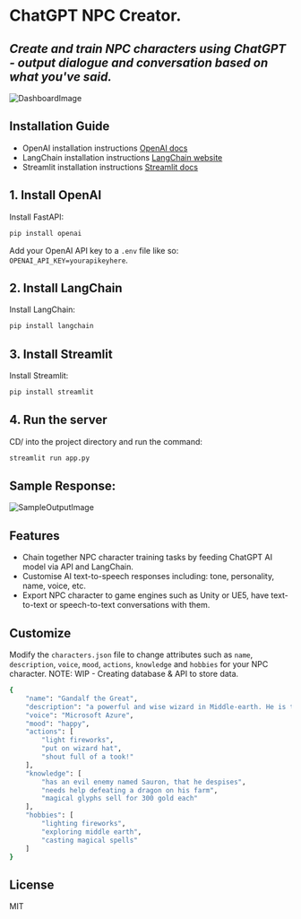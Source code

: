 # ChatGPT NPC Creator.
## _Create and train NPC characters using ChatGPT - output dialogue and conversation based on what you've said._

![DashboardImage](https://i.postimg.cc/kMRZxxPS/streamlit.png)

## Installation Guide
- OpenAI installation instructions [OpenAI docs](https://platform.openai.com/docs/api-reference?lang=python)
- LangChain installation instructions [LangChain website](https://python.langchain.com/en/latest/getting_started/getting_started.html)
- Streamlit installation instructions [Streamlit docs](https://streamlit.io/)

## 1. Install OpenAI

Install FastAPI:
```sh
pip install openai
```

Add your OpenAI API key to a `.env` file like so: `OPENAI_API_KEY=yourapikeyhere`.

## 2. Install LangChain

Install LangChain:
```sh
pip install langchain
```

## 3. Install Streamlit
Install Streamlit:
```sh
pip install streamlit
```

## 4. Run the server
CD/ into the project directory and run the command:
```sh
streamlit run app.py
```

## Sample Response:
![SampleOutputImage](https://i.postimg.cc/HLf0H8vG/output.png)

## Features

- Chain together NPC character training tasks by feeding ChatGPT AI model via API and LangChain.
- Customise AI text-to-speech responses including: tone, personality, name, voice, etc.
- Export NPC character to game engines such as Unity or UE5, have text-to-text or speech-to-text conversations with them.


## Customize
Modify the `characters.json` file to change attributes such as `name`, `description`, `voice`, `mood`, `actions`, `knowledge` and `hobbies` for your NPC character.
NOTE: WIP - Creating database & API to store data.

```sh
{
    "name": "Gandalf the Great",
    "description": "a powerful and wise wizard in Middle-earth. He is tall, thin, with a long white beard and hair, and carries a staff and wears a pointed hat. Gandalf is a skilled warrior, strategist, and master of magical spells. He is known for his wisdom, compassion, and love of fireworks, and plays a key role in the fight against the evil of Sauron",
    "voice": "Microsoft Azure",
    "mood": "happy",
    "actions": [
        "light fireworks",
        "put on wizard hat",
        "shout full of a took!"
    ],
    "knowledge": [
        "has an evil enemy named Sauron, that he despises",
        "needs help defeating a dragon on his farm",
        "magical glyphs sell for 300 gold each"
    ],
    "hobbies": [
        "lighting fireworks",
        "exploring middle earth",
        "casting magical spells"
    ]
}
```

## License

MIT
